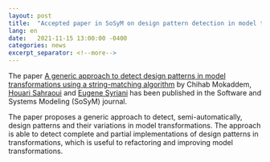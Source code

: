 ```yaml
---
layout: post
title:  "Accepted paper in SoSyM on design pattern detection in model transformations"
lang: en
date:   2021-11-15 13:00:00 -0400
categories: news
excerpt_separator: <!--more-->
---
```


The paper [A generic approach to detect design patterns in model transformations using a string-matching algorithm](https://link.springer.com/article/10.1007/s10270-021-00936-4) by Chihab Mokaddem, [Houari Sahraoui](http://www.iro.umontreal.ca/~sahraouh/) and [Eugene Syriani](http://www-ens.iro.umontreal.ca/~syriani/) has been published in the Software and Systems Modeling (SoSyM) journal.

The paper proposes a generic approach to detect, semi-automatically, design patterns and their variations in model transformations. The approach is able to detect complete and partial implementations of design patterns in transformations, which is useful to refactoring and improving model transformations.